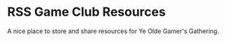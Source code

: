 # RSS Game Club Resources

A nice place to store and share resources for Ye Olde Gamer's Gathering.
